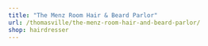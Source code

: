 ```yaml
---
title: "The Menz Room Hair & Beard Parlor"
url: /thomasville/the-menz-room-hair-and-beard-parlor/
shop: hairdresser
---
```

